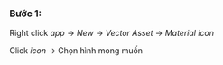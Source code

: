 ### Bước 1: 

Right click *app* -> *New* -> *Vector Asset* -> *Material icon*

Click *icon* -> Chọn hình mong muốn
